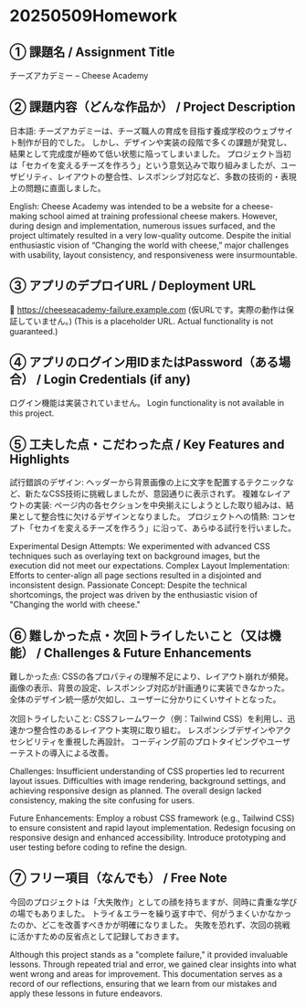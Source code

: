 # 20250509Homework

## ① 課題名 / Assignment Title
チーズアカデミー – Cheese Academy

## ② 課題内容（どんな作品か） / Project Description
日本語:
チーズアカデミーは、チーズ職人の育成を目指す養成学校のウェブサイト制作が目的でした。
しかし、デザインや実装の段階で多くの課題が発覚し、結果として完成度が極めて低い状態に陥ってしまいました。
プロジェクト当初は「セカイを変えるチーズを作ろう」という意気込みで取り組みましたが、ユーザビリティ、レイアウトの整合性、レスポンシブ対応など、多数の技術的・表現上の問題に直面しました。

English:
Cheese Academy was intended to be a website for a cheese-making school aimed at training professional cheese makers.
However, during design and implementation, numerous issues surfaced, and the project ultimately resulted in a very low-quality outcome.
Despite the initial enthusiastic vision of “Changing the world with cheese,” major challenges with usability, layout consistency, and responsiveness were insurmountable.

## ③ アプリのデプロイURL / Deployment URL
🔗 https://cheeseacademy-failure.example.com
(仮URLです。実際の動作は保証していません。)
(This is a placeholder URL. Actual functionality is not guaranteed.)

## ④ アプリのログイン用IDまたはPassword（ある場合） / Login Credentials (if any)
ログイン機能は実装されていません。
Login functionality is not available in this project.

## ⑤ 工夫した点・こだわった点 / Key Features and Highlights
試行錯誤のデザイン: ヘッダーから背景画像の上に文字を配置するテクニックなど、新たなCSS技術に挑戦しましたが、意図通りに表示されず。
複雑なレイアウトの実装: ページ内の各セクションを中央揃えにしようとした取り組みは、結果として整合性に欠けるデザインとなりました。
プロジェクトへの情熱: コンセプト「セカイを変えるチーズを作ろう」に沿って、あらゆる試行を行いました。

Experimental Design Attempts: We experimented with advanced CSS techniques such as overlaying text on background images, but the execution did not meet our expectations.
Complex Layout Implementation: Efforts to center-align all page sections resulted in a disjointed and inconsistent design.
Passionate Concept: Despite the technical shortcomings, the project was driven by the enthusiastic vision of "Changing the world with cheese."

## ⑥ 難しかった点・次回トライしたいこと（又は機能） / Challenges & Future Enhancements
難しかった点:
CSSの各プロパティの理解不足により、レイアウト崩れが頻発。
画像の表示、背景の設定、レスポンシブ対応が計画通りに実装できなかった。
全体のデザイン統一感が欠如し、ユーザーに分かりにくいサイトとなった。

次回トライしたいこと:
CSSフレームワーク（例：Tailwind CSS）を利用し、迅速かつ整合性のあるレイアウト実現に取り組む。
レスポンシブデザインやアクセシビリティを重視した再設計。
コーディング前のプロトタイピングやユーザーテストの導入による改善。

Challenges:
Insufficient understanding of CSS properties led to recurrent layout issues.
Difficulties with image rendering, background settings, and achieving responsive design as planned.
The overall design lacked consistency, making the site confusing for users.

Future Enhancements:
Employ a robust CSS framework (e.g., Tailwind CSS) to ensure consistent and rapid layout implementation.
Redesign focusing on responsive design and enhanced accessibility.
Introduce prototyping and user testing before coding to refine the design.

## ⑦ フリー項目（なんでも） / Free Note

今回のプロジェクトは「大失敗作」としての顔を持ちますが、同時に貴重な学びの場でもありました。
トライ＆エラーを繰り返す中で、何がうまくいかなかったのか、どこを改善すべきかが明確になりました。
失敗を恐れず、次回の挑戦に活かすための反省点として記録しておきます。

Although this project stands as a "complete failure," it provided invaluable lessons.
Through repeated trial and error, we gained clear insights into what went wrong and areas for improvement.
This documentation serves as a record of our reflections, ensuring that we learn from our mistakes and apply these lessons in future endeavors.
